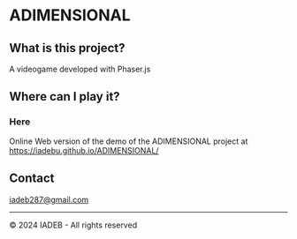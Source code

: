 # ADIMENSIONAL

## What is this project?
A videogame developed with Phaser.js

## Where can I play it?

### Here
Online Web version of the demo of the ADIMENSIONAL project 
at https://iadebu.github.io/ADIMENSIONAL/

## Contact
iadeb287@gmail.com

---

&copy; 2024 IADEB - All rights reserved
